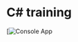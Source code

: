 # C# training


[![Console App](https://github.com/sowicz/Training/blob/master/media/c%23-taskMAnager.gif)
